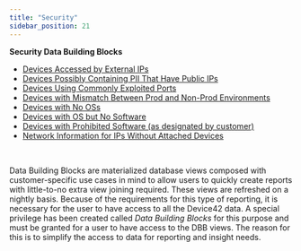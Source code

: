 ```yaml
---
title: "Security"
sidebar_position: 21
---
```


**Security Data Building Blocks**

- [Devices Accessed by External IPs](reporting/dbb_cookbook/devices-accessed-by-external-ips.md)
- [Devices Possibly Containing PII That Have Public IPs](reporting/dbb_cookbook/devices-possibly-containing-pii-that-have-public-ips.md)
- [Devices Using Commonly Exploited Ports](reporting/dbb_cookbook/devices-using-commonly-exploited-ports.md)
- [Devices with Mismatch Between Prod and Non-Prod Environments](reporting/dbb_cookbook/devices-with-mismatch-between-prod-and-non-prod-environments.md)
- [Devices with No OSs](reporting/dbb_cookbook/devices-with-no-oss.md)
- [Devices with OS but No Software](reporting/dbb_cookbook/devices-with-os-but-no-software.md)
- [Devices with Prohibited Software (as designated by customer)](reporting/dbb_cookbook/devices-with-prohibited-software-as-designated-by-customer.md)
- [Network Information for IPs Without Attached Devices](reporting/dbb_cookbook/network-information-for-ips-without-attached-devices.md)

 

Data Building Blocks are materialized database views composed with customer-specific use cases in mind to allow users to quickly create reports with little-to-no extra view joining required. These views are refreshed on a nightly basis. Because of the requirements for this type of reporting, it is necessary for the user to have access to all the Device42 data. A special privilege has been created called _Data Building Blocks_ for this purpose and must be granted for a user to have access to the DBB views. The reason for this is to simplify the access to data for reporting and insight needs.
